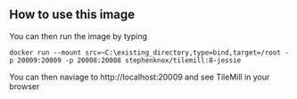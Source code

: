 ## How to use this image

You can then run the image by typing

```console
docker run --mount src=~C:\existing_directory,type=bind,target=/root -p 20009:20009 -p 20008:20008 stephenknox/tilemill:8-jessie
```

You can then naviage to http://localhost:20009 and see TileMill in your browser
